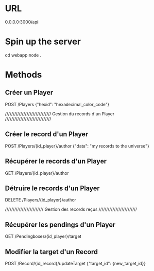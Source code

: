 # URL
0.0.0.0:3000/api



# Spin up the server
cd webapp
node .



# Methods

## Créer un Player
POST /Players {"hexid": "hexadecimal_color_code"}


//////////////////////////////
Gestion du records d'un Player
//////////////////////////////

## Créer le record d'un Player
POST /Players/{id_player}/author {"data": "my records to the universe"}

## Récupérer le records d'un Player
GET /Players/{id_player}/author

## Détruire le records d'un Player
DELETE /Players/{id_player}/author


/////////////////////////
Gestion des records reçus
/////////////////////////

## Récupérer les pendings d'un Player
GET /Pendingboxes/{id_player}/target

## Modifier la target d'un Record
POST /Record/{id_record}/updateTarget {"target_id": {new_target_id}}
